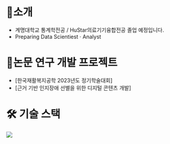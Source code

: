 # 📌소개
- 계명대학교 통계학전공 / HuStar의료기기융합전공 졸업 예정입니다.
- Preparing Data Scientiest · Analyst

# 📜논문 연구 개발 프로젝트
- [한국재활복지공학 2023년도 정기학술대회]
- [근거 기반 인지장애 선별을 위한 디지털 콘텐츠 개발]

# 🛠 기술 스택
<img src="https://img.shields.io/badge/Python-3776AB?style=for-the-badge&logo=html5&logoColor=white">   
     
   
 
  
